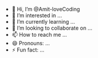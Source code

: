 - 👋 Hi, I’m @Amit-loveCoding
- 👀 I’m interested in ...
- 🌱 I’m currently learning ...
- 💞️ I’m looking to collaborate on ...
- 📫 How to reach me ...
- 😄 Pronouns: ...
- ⚡ Fun fact: ...

<!---
Amit-loveCoding/Amit-loveCoding is a ✨ special ✨ repository because its `README.md` (this file) appears on your GitHub profile.
You can click the Preview link to take a look at your changes.
--->
